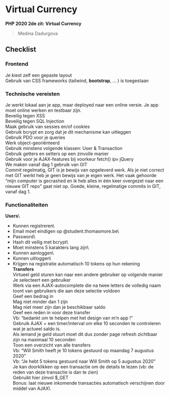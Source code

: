 # Virtual Currency
**PHP 2020 2de zit: Virtual Currency**
> Medina Dadurgova

## Checklist
### Frontend
Je kiest zelf een gepaste layout\
Gebruik van CSS frameworks (tailwind, **bootstrap**, ... ) is toegestaan

### Technische vereisten
Je werkt lokaal aan je app, maar deployed naar een online versie. Je app moet online werken en testbaar zijn.\
Beveilig tegen XSS\
Beveilig tegen SQL Injection\
Maak gebruik van sessies en/of cookies\
Gebruik bcrypt en zorg dat je dit mechanisme kan uitleggen\
Gebruik PDO voor je queries\
Werk object-georiënteerd\
Gebruik minstens volgende klassen: User & Transaction\
Gebruik getters en setters op een zinvolle manier\
Gebruik voor je AJAX-features bij voorkeur fetch() ipv jQuery\
We maken vanaf dag 1 gebruik van GIT\
Commit regelmatig, GIT is je bewijs van opgeleverd werk. Als je niet correct met GIT werkt heb je geen bewijs van je eigen werk. Het vaak gehoorde “mijn computer is gecrashed en ik heb alles in één keer overgezet naar een nieuwe GIT repo” gaat niet op. Goede, kleine, regelmatige commits in GIT, vanaf dag 1.

### Functionaliteiten
**Users**\
- Kunnen registreren\
- Email moet eindigen op @student.thomasmore.be\
- Password\
- Hash dit veilig met bcrypt\
- Moet minstens 5 karakters lang zijn\
- Kunnen aanloggen\
- Kunnen uitloggen\
- Krijgen na registratie automatisch 10 tokens op hun rekening\
**Transfers**\
Virtueel geld sturen kan naar een andere gebruiker op volgende manier\
Je selecteert een gebruiker\
Werk via een AJAX-autocomplete die na twee letters de volledig naam toont van gebruikers die aan deze selectie voldoen\
Geef een bedrag in\
Mag niet minder dan 1 zijn\
Mag niet meer zijn dan je beschikbaar saldo\
Geef een reden in voor deze transfer\
Vb: “bedankt om te helpen met het design van m’n app !”\
Gebruik AJAX + een timer/interval om elke 10 seconden te controleren wat je actueel saldo is.\
Als iemand je geld stuurt moet dit dus zonder page refresh zichtbaar zijn na maximaal 10 seconden\
Toon een overzicht van alle transfers\
Vb: “Will Smith heeft je 10 tokens gestuurd op maandag 7 augustus 2020”\
Vb: “Je hebt 5 tokens gestuurd naar Will Smith op 5 augustus 2020”\
Je kan doorklikken op een transactie om de details te lezen (vb: de reden van deze transactie is dan te zien)\
Gebruikt hier zinvol $_GET\
Bonus: laat nieuwe inkomende transacties automatisch verschijnen door middel van AJAX\